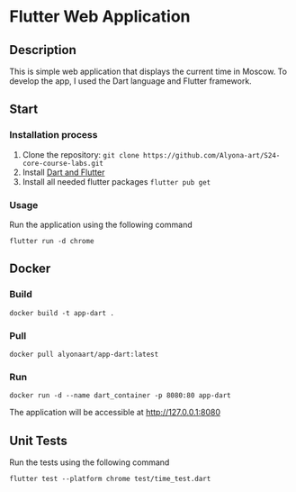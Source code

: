 # Flutter Web Application

## Description

This is simple web application that displays the current time in Moscow. To develop the app, I used the Dart language and Flutter framework.

## Start

### Installation process

1. Clone the repository: `git clone https://github.com/Alyona-art/S24-core-course-labs.git`
1. Install [Dart and Flutter](https://docs.flutter.dev/get-started/install/)
1. Install all needed flutter packages `flutter pub get`

### Usage

Run the application using the following command

`flutter run -d chrome`

## Docker

### Build
```
docker build -t app-dart .
```

### Pull

```
docker pull alyonaart/app-dart:latest
```

### Run

```
docker run -d --name dart_container -p 8080:80 app-dart
```

The application will be accessible at http://127.0.0.1:8080

## Unit Tests

Run the tests using the following command

```
flutter test --platform chrome test/time_test.dart
```